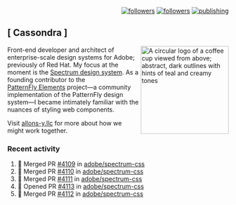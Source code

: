 <p align="right"><a rel="me" href="https://front-end.social/@castastrophe">
    <img alt="followers" title="Follow me on Mastodon" src="https://img.shields.io/mastodon/follow/109297102751309835?domain=https%3A%2F%2Ffront-end.social&label=Follow&logo=mastodon&logoColor=white&style=for-the-badge&labelColor=008080&color=006969"/></a>
  <a href="https://codepen.io/castastrophe/">
    <img alt="followers" title="Follow me on CodePen" src="https://img.shields.io/badge/23-1?color=640464&labelColor=7c007c&style=for-the-badge&logo=codepen&label=Follow"/></a>
<a href="https://castastrophe.medium.com/">
    <img alt="publishing" title="View articles on Medium" src="https://img.shields.io/badge/107-1?color=666&labelColor=444&label=subscribe&logo=medium&logoColor=white&style=for-the-badge"/></a>
</p>

## [&nbsp;Cassondra&nbsp;]

<img align="right" src="https://github-production-user-asset-6210df.s3.amazonaws.com/1840295/253016758-ba468774-1cd3-42c2-8f43-947b5eeb5edf.png" height="200" alt="A circular logo of a coffee cup viewed from above; abstract, dark outlines with hints of teal and creamy tones">

Front-end developer and architect of enterprise-scale design systems for Adobe; previously of Red Hat. My focus at the moment is the [Spectrum design system](https://github.com/adobe/spectrum-css). As a founding contributor to the [PatternFly&nbsp;Elements](https://github.com/patternfly/patternfly-elements) project&mdash;a community implementation of the PatternFly design system&mdash;I became intimately familiar with the nuances of styling web components.

Visit [allons-y.llc](http://allons-y.llc/) for more about how we might work together.

### Recent activity

<!--START_SECTION:activity-->
1. 🎉 Merged PR [#4109](https://github.com/adobe/spectrum-css/pull/4109) in [adobe/spectrum-css](https://github.com/adobe/spectrum-css)
2. 🎉 Merged PR [#4110](https://github.com/adobe/spectrum-css/pull/4110) in [adobe/spectrum-css](https://github.com/adobe/spectrum-css)
3. 🎉 Merged PR [#4111](https://github.com/adobe/spectrum-css/pull/4111) in [adobe/spectrum-css](https://github.com/adobe/spectrum-css)
4. 💪 Opened PR [#4113](https://github.com/adobe/spectrum-css/pull/4113) in [adobe/spectrum-css](https://github.com/adobe/spectrum-css)
5. 🎉 Merged PR [#4112](https://github.com/adobe/spectrum-css/pull/4112) in [adobe/spectrum-css](https://github.com/adobe/spectrum-css)
<!--END_SECTION:activity-->
